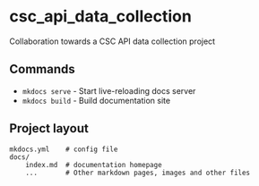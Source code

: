 # csc_api_data_collection
Collaboration towards a CSC API data collection project

## Commands
* `mkdocs serve` - Start live-reloading docs server
* `mkdocs build` - Build documentation site

## Project layout

    mkdocs.yml    # config file
    docs/
        index.md  # documentation homepage
        ...       # Other markdown pages, images and other files
